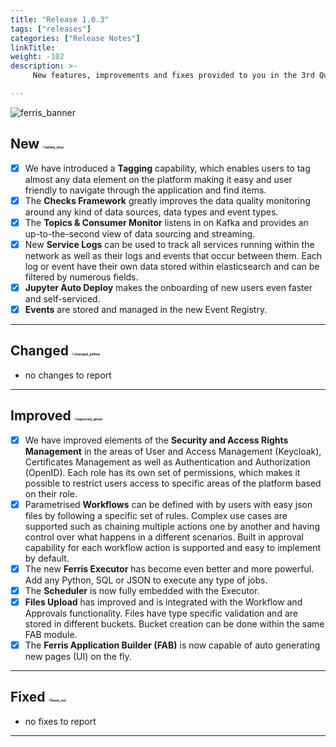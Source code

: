 ```yaml
---
title: "Release 1.0.3"
tags: ["releases"] 
categories: ["Release Notes"]
linkTitle:
weight: -102
description: >-
     New features, improvements and fixes provided to you in the 3rd Quarter of the year 2021.

---
```


![ferris_banner](/images/ferris_banner.png)




## New <img src="/images/added_blue.png" alt="added_blue" style="zoom:25%;" />

- [x] We have introduced a **Tagging** capability, which enables users to tag almost any data element on the platform making it easy and user friendly to navigate through the application and find items.
- [x] The **Checks Framework** greatly improves the data quality monitoring around any kind of data sources, data types and event types. 
- [x] The **Topics & Consumer Monitor** listens in on Kafka and provides an up-to-the-second view of data sourcing and streaming.
- [x] New **Service Logs** can be used to track all services running within the network as well as their logs and events that occur between them. Each log or event have their own data stored within elasticsearch and can be filtered by numerous fields.
- [x] **Jupyter Auto Deploy** makes the onboarding of new users even faster and self-serviced.
- [x] **Events** are stored and managed in the new Event Registry.

---

## Changed <img src="/images/changed_yellow.png" alt="changed_yellow" style="zoom:25%;" />

- no changes to report

---

## Improved <img src="/images/improved_green.png" alt="improved_green" style="zoom:25%;" />

- [x] We have improved elements of the **Security and Access Rights Management** in the areas of User and Access Management (Keycloak), Certificates Management as well as Authentication and Authorization (OpenID). Each role has its own set of permissions, which makes it possible to restrict users access to specific areas of the platform based on their role.
- [x] Parametrised **Workflows** can be defined with by users with easy json files by following a specific set of rules. Complex use cases are supported such as chaining multiple actions one by another and having control over what happens in a different scenarios. Built in approval capability for each workflow action is supported and easy to implement by default.
- [x] The new **Ferris Executor** has become even better and more powerful. Add any Python, SQL or JSON to execute any type of jobs.
- [x] The **Scheduler** is now fully embedded with the Executor.
- [x] **Files Upload** has improved and is integrated with the Workflow and Approvals functionality. Files have type specific validation and are stored in different buckets. Bucket creation can be done within the same FAB module. 
- [x] The **Ferris Application Builder (FAB)** is now capable of auto generating new pages (UI) on the fly.

---

## Fixed <img src="/images/fixed_red.png" alt="fixed_red" style="zoom:25%;" />

- no fixes to report

---



